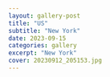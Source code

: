```yaml
---
layout: gallery-post
title: "US"
subtitle: "New York"
date: 2023-09-15
categories: gallery
excerpt: "New York"
cover: 20230912_205153.jpg  
---
```

